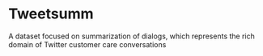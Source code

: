 # Tweetsumm
A dataset focused on summarization of dialogs, which represents the rich domain of Twitter customer care conversations 
